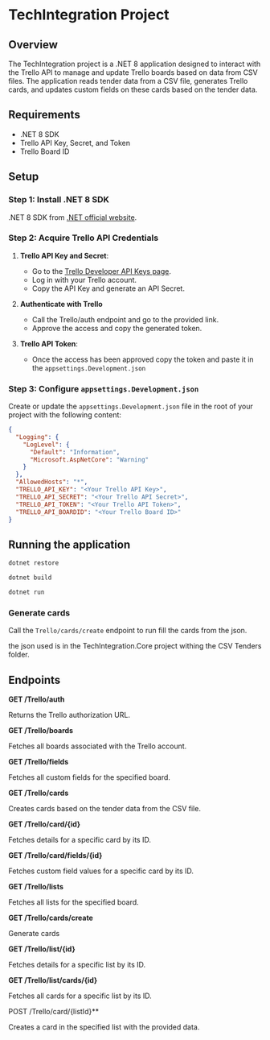 ﻿# TechIntegration Project

## Overview

The TechIntegration project is a .NET 8 application designed to interact with the Trello API to manage and update Trello
boards based on data from CSV files. The application reads tender data from a CSV file, generates Trello cards, and
updates custom fields on these cards based on the tender data.

## Requirements

- .NET 8 SDK
- Trello API Key, Secret, and Token
- Trello Board ID

## Setup

### Step 1: Install .NET 8 SDK

.NET 8 SDK from [.NET official website](https://dotnet.microsoft.com/download/dotnet/8.0).

### Step 2: Acquire Trello API Credentials

1. **Trello API Key and Secret**:
    - Go to the [Trello Developer API Keys page](https://trello.com/app-key).
    - Log in with your Trello account.
    - Copy the API Key and generate an API Secret.

2. **Authenticate with Trello**
    - Call the Trello/auth endpoint and go to the provided link.
    - Approve the access and copy the generated token.
   
3. **Trello API Token**:
    - Once the access has been approved copy the token and paste it in the `appsettings.Development.json`

### Step 3: Configure `appsettings.Development.json`

Create or update the `appsettings.Development.json` file in the root of your project with the following content:


```json
{
  "Logging": {
    "LogLevel": {
      "Default": "Information",
      "Microsoft.AspNetCore": "Warning"
    }
  },
  "AllowedHosts": "*",
  "TRELLO_API_KEY": "<Your Trello API Key>",
  "TRELLO_API_SECRET": "<Your Trello API Secret>",
  "TRELLO_API_TOKEN": "<Your Trello API Token>",
  "TRELLO_API_BOARDID": "<Your Trello Board ID>"
}
```

## Running the application

```bash
dotnet restore
```

```bash
dotnet build
```

```bash
dotnet run
```

### Generate cards

Call the `Trello/cards/create` endpoint to run fill the cards from the json.

the json used is in the TechIntegration.Core project withing the CSV Tenders folder.

## Endpoints

**GET /Trello/auth**

Returns the Trello authorization URL.

**GET /Trello/boards**

Fetches all boards associated with the Trello account.

**GET /Trello/fields**

Fetches all custom fields for the specified board.

**GET /Trello/cards**

Creates cards based on the tender data from the CSV file.

**GET /Trello/card/{id}**

Fetches details for a specific card by its ID.

**GET /Trello/card/fields/{id}**

Fetches custom field values for a specific card by its ID.

**GET /Trello/lists**

Fetches all lists for the specified board.

**GET /Trello/cards/create**

Generate cards

**GET /Trello/list/{id}**

Fetches details for a specific list by its ID.

**GET /Trello/list/cards/{id}**

Fetches all cards for a specific list by its ID.

POST /Trello/card/{listId}**

Creates a card in the specified list with the provided data.
